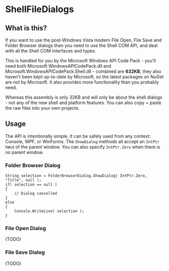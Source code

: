 ﻿# ShellFileDialogs

## What is this?

If you want to use the post-Windows Vista modern File Open, File Save and Folder Browser dialogs then you need to use the Shell COM API, and deal with all the Shell COM interfaces and types.

This is handled for you by the Microsoft Windows API Code Pack - you'll need both Microsoft.WindowsAPICodePack.dll and Microsoft.WindowsAPICodePack.Shell.dll - combined are **632KB**, they also haven't been kept up-to-date by Microsoft, so the latest packages on NuGet are not by Microsoft. It also provides more functionality than you probably need.

Whereas this assembly is only 32KB and will only be about the shell dialogs - not any of the new shell and platform features. You can also copy + paste the raw files into your own projects.

## Usage

The API is intentionally simple. It can be safely used from any context: Console, WPF, or WinForms. The `ShowDialog` methods all accept an `IntPtr hWnd` of the parent window. You can also specify `IntPtr.Zero` when there is no parent window.

### Folder Browser Dialog

    String selection = FolderBrowserDialog.ShowDialog( IntPtr.Zero, "Title", null );
	if( selection == null )
	{
		// Dialog cancelled
	}
	else
	{
		Console.WriteLine( selection );
	}
	
### File Open Dialog

(TODO)

### File Save Dialog

(TODO)